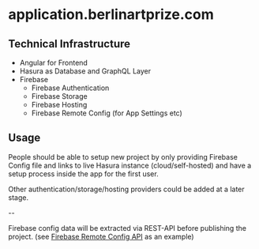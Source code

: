 # application.berlinartprize.com

## Technical Infrastructure

- Angular for Frontend
- Hasura as Database and GraphQL Layer
- Firebase
  - Firebase Authentication
  - Firebase Storage
  - Firebase Hosting
  - Firebase Remote Config (for App Settings etc)

## Usage

People should be able to setup new project by only providing Firebase Config file and links to live Hasura instance (cloud/self-hosted) and have a setup process inside the app for the first user.

Other authentication/storage/hosting providers could be added at a later stage.

--

Firebase config data will be extracted via REST-API before publishing the project. (see [Firebase Remote Config API](https://firebase.google.com/docs/reference/remote-config/rest) as an example)
